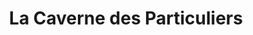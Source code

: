 ---
title: "La Caverne des Particuliers"
url: /nogent-sur-marne/la-caverne-des-particuliers/
shop: Gebrauchtwaren
---